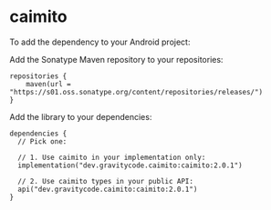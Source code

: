 # caimito

To add the dependency to your Android project:

Add the Sonatype Maven repository to your repositories:

```
repositories {
    maven(url = "https://s01.oss.sonatype.org/content/repositories/releases/")
}
```

Add the library to your dependencies:

```
dependencies {
  // Pick one:

  // 1. Use caimito in your implementation only:
  implementation("dev.gravitycode.caimito:caimito:2.0.1")

  // 2. Use caimito types in your public API:
  api("dev.gravitycode.caimito:caimito:2.0.1")
}
```
